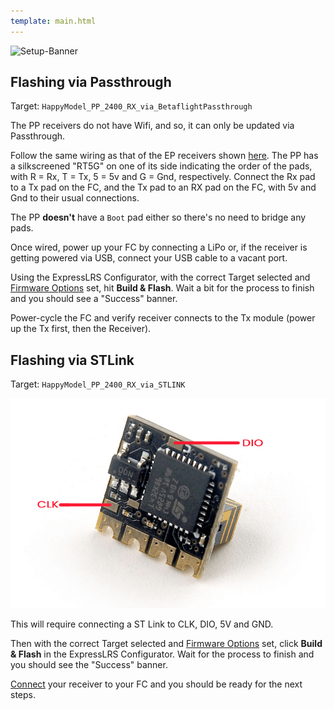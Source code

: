 ```yaml
---
template: main.html
---
```


![Setup-Banner](https://raw.githubusercontent.com/ExpressLRS/ExpressLRS-hardware/master/img/quick-start.png)

## Flashing via Passthrough

Target: `HappyModel_PP_2400_RX_via_BetaflightPassthrough`

The PP receivers do not have Wifi, and so, it can only be updated via Passthrough.

Follow the same wiring as that of the EP receivers shown [here](../../quick-start/rx-fcprep/#happymodel-ep1-ep2-pp). The PP has a silkscreened "RT5G" on one of its side indicating the order of the pads, with R = Rx, T = Tx, 5 = 5v and G = Gnd,  respectively. Connect the Rx pad to a Tx pad on the FC, and the Tx pad to an RX pad on the FC, with 5v and Gnd to their usual connections.

The PP **doesn't** have a `Boot` pad either so there's no need to bridge any pads.

Once wired, power up your FC by connecting a LiPo or, if the receiver is getting powered via USB, connect your USB cable to a vacant port.

Using the ExpressLRS Configurator, with the correct Target selected and [Firmware Options](../../quick-start/firmware-options) set, hit **Build & Flash**. Wait a bit for the process to finish and you should see a "Success" banner. 

Power-cycle the FC and verify receiver connects to the Tx module (power up the Tx first, then the Receiver).

## Flashing via STLink

Target: `HappyModel_PP_2400_RX_via_STLINK`

![PP STLink](../assets/images/ppSTLink.png)

This will require connecting a ST Link to CLK, DIO, 5V and GND.

Then with the correct Target selected and [Firmware Options](../../quick-start/firmware-options) set, click **Build & Flash** in the ExpressLRS Configurator. Wait for the process to finish and you should see the "Success" banner.

[Connect](../../quick-start/rx-fcprep/#happymodel-ep1-ep2-pp) your receiver to your FC and you should be ready for the next steps.